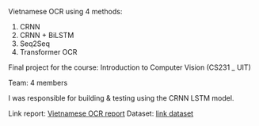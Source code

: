 Vietnamese OCR using 4 methods:
1. CRNN 
2. CRNN + BiLSTM
3. Seq2Seq 
4. Transformer OCR

Final project for the course: Introduction to Computer Vision (CS231 _ UIT) 

Team: 4 members

I was responsible for building & testing using the CRNN LSTM model.

Link report: [Vietnamese OCR report](https://www.canva.com/design/DAGnx8w9MfY/Hkskih1ieYXTTi7fZBFV3g/view?utm_content=DAGnx8w9MfY&utm_campaign=designshare&utm_medium=link2&utm_source=uniquelinks&utlId=h71517a5b60)
Dataset: [link dataset]([url](https://www.kaggle.com/datasets/khoa48/vnondb))
